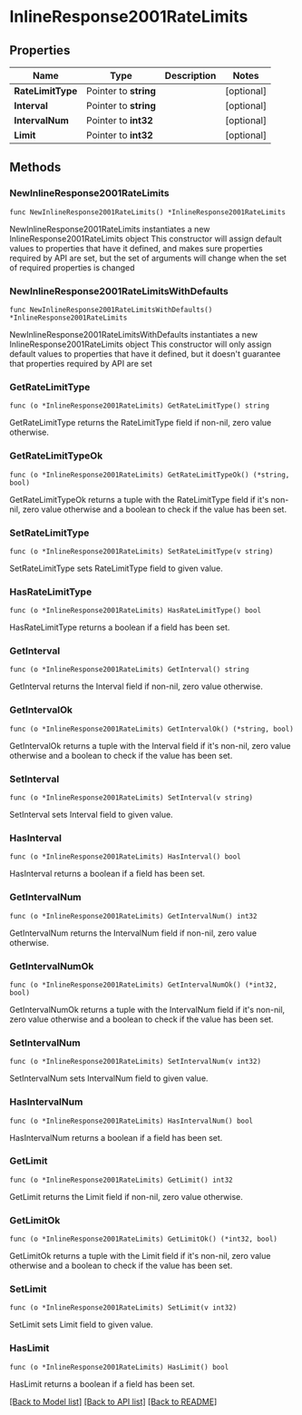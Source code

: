 # InlineResponse2001RateLimits

## Properties

Name | Type | Description | Notes
------------ | ------------- | ------------- | -------------
**RateLimitType** | Pointer to **string** |  | [optional] 
**Interval** | Pointer to **string** |  | [optional] 
**IntervalNum** | Pointer to **int32** |  | [optional] 
**Limit** | Pointer to **int32** |  | [optional] 

## Methods

### NewInlineResponse2001RateLimits

`func NewInlineResponse2001RateLimits() *InlineResponse2001RateLimits`

NewInlineResponse2001RateLimits instantiates a new InlineResponse2001RateLimits object
This constructor will assign default values to properties that have it defined,
and makes sure properties required by API are set, but the set of arguments
will change when the set of required properties is changed

### NewInlineResponse2001RateLimitsWithDefaults

`func NewInlineResponse2001RateLimitsWithDefaults() *InlineResponse2001RateLimits`

NewInlineResponse2001RateLimitsWithDefaults instantiates a new InlineResponse2001RateLimits object
This constructor will only assign default values to properties that have it defined,
but it doesn't guarantee that properties required by API are set

### GetRateLimitType

`func (o *InlineResponse2001RateLimits) GetRateLimitType() string`

GetRateLimitType returns the RateLimitType field if non-nil, zero value otherwise.

### GetRateLimitTypeOk

`func (o *InlineResponse2001RateLimits) GetRateLimitTypeOk() (*string, bool)`

GetRateLimitTypeOk returns a tuple with the RateLimitType field if it's non-nil, zero value otherwise
and a boolean to check if the value has been set.

### SetRateLimitType

`func (o *InlineResponse2001RateLimits) SetRateLimitType(v string)`

SetRateLimitType sets RateLimitType field to given value.

### HasRateLimitType

`func (o *InlineResponse2001RateLimits) HasRateLimitType() bool`

HasRateLimitType returns a boolean if a field has been set.

### GetInterval

`func (o *InlineResponse2001RateLimits) GetInterval() string`

GetInterval returns the Interval field if non-nil, zero value otherwise.

### GetIntervalOk

`func (o *InlineResponse2001RateLimits) GetIntervalOk() (*string, bool)`

GetIntervalOk returns a tuple with the Interval field if it's non-nil, zero value otherwise
and a boolean to check if the value has been set.

### SetInterval

`func (o *InlineResponse2001RateLimits) SetInterval(v string)`

SetInterval sets Interval field to given value.

### HasInterval

`func (o *InlineResponse2001RateLimits) HasInterval() bool`

HasInterval returns a boolean if a field has been set.

### GetIntervalNum

`func (o *InlineResponse2001RateLimits) GetIntervalNum() int32`

GetIntervalNum returns the IntervalNum field if non-nil, zero value otherwise.

### GetIntervalNumOk

`func (o *InlineResponse2001RateLimits) GetIntervalNumOk() (*int32, bool)`

GetIntervalNumOk returns a tuple with the IntervalNum field if it's non-nil, zero value otherwise
and a boolean to check if the value has been set.

### SetIntervalNum

`func (o *InlineResponse2001RateLimits) SetIntervalNum(v int32)`

SetIntervalNum sets IntervalNum field to given value.

### HasIntervalNum

`func (o *InlineResponse2001RateLimits) HasIntervalNum() bool`

HasIntervalNum returns a boolean if a field has been set.

### GetLimit

`func (o *InlineResponse2001RateLimits) GetLimit() int32`

GetLimit returns the Limit field if non-nil, zero value otherwise.

### GetLimitOk

`func (o *InlineResponse2001RateLimits) GetLimitOk() (*int32, bool)`

GetLimitOk returns a tuple with the Limit field if it's non-nil, zero value otherwise
and a boolean to check if the value has been set.

### SetLimit

`func (o *InlineResponse2001RateLimits) SetLimit(v int32)`

SetLimit sets Limit field to given value.

### HasLimit

`func (o *InlineResponse2001RateLimits) HasLimit() bool`

HasLimit returns a boolean if a field has been set.


[[Back to Model list]](../README.md#documentation-for-models) [[Back to API list]](../README.md#documentation-for-api-endpoints) [[Back to README]](../README.md)


